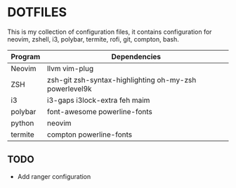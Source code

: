 # DOTFILES

This is my collection of configuration files, it contains configuration for
neovim, zshell, i3, polybar, termite, rofi, git, compton, bash.


| Program        |          Dependencies           |
|----------------|---------------------------------|
| Neovim         | llvm vim-plug                   |
| ZSH            | zsh-git zsh-syntax-highlighting oh-my-zsh powerlevel9k |
| i3             | i3-gaps i3lock-extra feh maim   |
| polybar        | font-awesome powerline-fonts    |
| python         | neovim                          |
| termite        | compton powerline-fonts         |

## TODO

* Add ranger configuration
